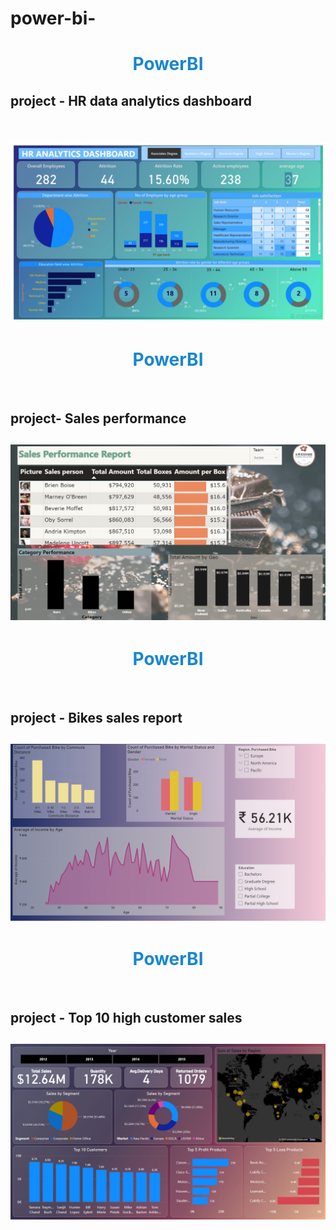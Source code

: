 # power-bi-

<h1 align="center" style="color:#1986cf">PowerBI</h1>
<h2> project - HR data analytics dashboard  <h2> 
  <br>
<div align="center">
<img src="https://github.com/pawancr7/power-bi-/blob/main/powerbi1/photo_2023-02-20_23-45-33.jpg">
</div>

<h1 align="center" style="color:#1986cf">PowerBI</h1>
<br>
<h2> project- Sales performance <h2>
<div align="center"><img src="https://github.com/pawancr7/power-bi-/blob/main/powerbi2/photo_2023-02-20_23-19-26.jpg"></div>

<h1 align="center" style="color:#1986cf">PowerBI</h1>
<br>
<h2> project - Bikes sales report  <h2>
<div align="center"><img src="https://github.com/pawancr7/power-bi-/blob/main/powerbi3/image_2023-02-10_02-13-55.png"></div>

<h1 align="center" style="color:#1986cf">PowerBI</h1>
<br>
<h2> project - Top 10 high customer sales <h2>
<div align="center"><img src="https://github.com/pawancr7/power-bi-/blob/main/powerbi4/photo_2023-03-06_20-01-28.jpg"></div>

